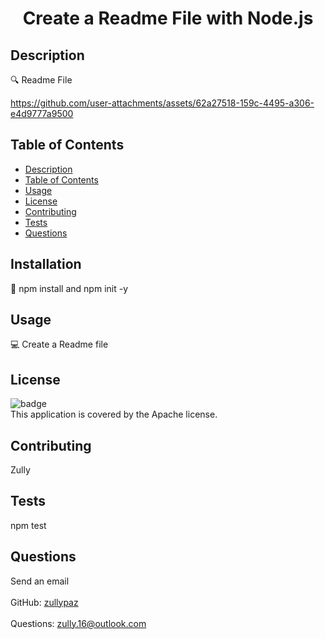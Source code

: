 
<h1 align="center">Create a Readme File with Node.js</h1>
  

## Description
🔍 Readme File



https://github.com/user-attachments/assets/62a27518-159c-4495-a306-e4d9777a9500


## Table of Contents
- [Description](#description)
- [Table of Contents](#tableofcontents)
- [Usage](#usage)
- [License](#license)
- [Contributing](#contributing)
- [Tests](#tests)
- [Questions](#questions)

## Installation
💾 npm install and npm init -y

## Usage
💻 Create a Readme file

## License
![badge](https://img.shields.io/badge/license-Apache-brightgreen)
<br />
This application is covered by the Apache license. 


## Contributing
  Zully

## Tests
  npm test

## Questions
 Send an email<br />
<br />
GitHub: [zullypaz](https://github.com/zullypaz)<br />
<br />
Questions: zully.16@outlook.com<br /><br />

 
